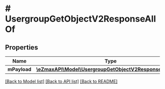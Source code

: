 # # UsergroupGetObjectV2ResponseAllOf

## Properties

Name | Type | Description | Notes
------------ | ------------- | ------------- | -------------
**mPayload** | [**\eZmaxAPI\Model\UsergroupGetObjectV2ResponseMPayload**](UsergroupGetObjectV2ResponseMPayload.md) |  |

[[Back to Model list]](../../README.md#models) [[Back to API list]](../../README.md#endpoints) [[Back to README]](../../README.md)

